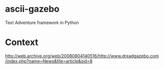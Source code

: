 ascii-gazebo
============

Text Adventure framework in Python


Context
=======
http://web.archive.org/web/20080804140516/http://www.dreadgazebo.com/index.php?name=News&file=article&sid=8

